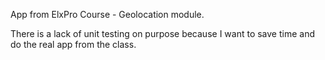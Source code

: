 App from ElxPro Course - Geolocation module.

There is a lack of unit testing on purpose because I want to save time and do the real app from the class.